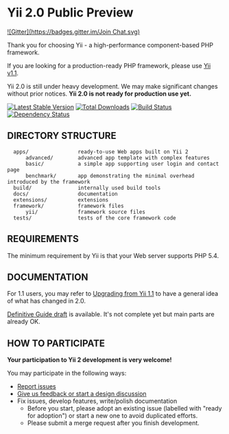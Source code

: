 Yii 2.0 Public Preview
======================
[![Gitter](https://badges.gitter.im/Join Chat.svg)](https://gitter.im/Ruzarh/yii2?utm_source=badge&utm_medium=badge&utm_campaign=pr-badge&utm_content=badge)

Thank you for choosing Yii - a high-performance component-based PHP framework.

If you are looking for a production-ready PHP framework, please use
[Yii v1.1](https://github.com/yiisoft/yii).

Yii 2.0 is still under heavy development. We may make significant changes
without prior notices. **Yii 2.0 is not ready for production use yet.**

[![Latest Stable Version](https://poser.pugx.org/yiisoft/yii2/v/stable.png)](https://packagist.org/packages/yiisoft/yii2)
[![Total Downloads](https://poser.pugx.org/yiisoft/yii2/downloads.png)](https://packagist.org/packages/yiisoft/yii2)
[![Build Status](https://secure.travis-ci.org/yiisoft/yii2.png)](http://travis-ci.org/yiisoft/yii2) 
[![Dependency Status](https://www.versioneye.com/php/yiisoft:yii2/dev-master/badge.png)](https://www.versioneye.com/php/yiisoft:yii2/dev-master)


DIRECTORY STRUCTURE
-------------------

      apps/                ready-to-use Web apps built on Yii 2
          advanced/        advanced app template with complex features
          basic/           a simple app supporting user login and contact page
          benchmark/       app demonstrating the minimal overhead introduced by the framework
      build/               internally used build tools
      docs/                documentation
      extensions/          extensions 
      framework/           framework files
          yii/             framework source files
      tests/               tests of the core framework code


REQUIREMENTS
------------

The minimum requirement by Yii is that your Web server supports PHP 5.4.


DOCUMENTATION
-------------

For 1.1 users, you may refer to [Upgrading from Yii 1.1](docs/guide/upgrade-from-v1.md)
to have a general idea of what has changed in 2.0.

[Definitive Guide draft](docs/guide/index.md) is available. It's not complete yet but main parts are already OK.


HOW TO PARTICIPATE
------------------

**Your participation to Yii 2 development is very welcome!**

You may participate in the following ways:

* [Report issues](https://github.com/yiisoft/yii2/issues)
* [Give us feedback or start a design discussion](http://www.yiiframework.com/forum/index.php/forum/42-design-discussions-for-yii-20/)
* Fix issues, develop features, write/polish documentation
    - Before you start, please adopt an existing issue (labelled with "ready for adoption") or start a new one to avoid duplicated efforts.
    - Please submit a merge request after you finish development.

